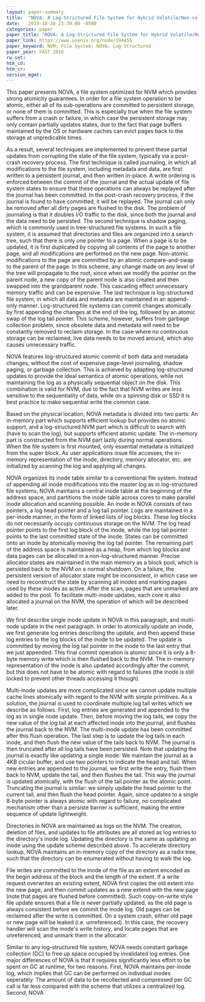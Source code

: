 ```yaml
---
layout: paper-summary
title:  "NOVA: A Log-Strictured File System for Hybrid Volatile/Non-volatile Main Memories"
date:   2019-10-26 23:39:00 -0500
categories: paper
paper_title: "NOVA: A Log-Strictured File System for Hybrid Volatile/Non-volatile Main Memories"
paper_link: https://www.usenix.org/node/194455
paper_keyword: NVM; File System; NOVA; Log-Structured
paper_year: FAST 2016
rw_set: 
htm_cd: 
htm_cr: 
version_mgmt: 
---
```


This paper presents NOVA, a file system optimized for NVM which provides strong atomicity guarantees. In order for a 
file system operation to be atomic, either all of its sub-operations are committed to persistent storage, or none of them is
committed. This is especially true when the file system suffers from a crash or failure, in which case the persistent
storage may only contain partially updates states, due to the fact that page buffers maintained by the OS or hardware 
caches can evict pages back to the storage at unpredicable times.

As a result, several techniques are implemented to prevent these partial updates from corrupting the state of the file 
system, typically via a post-crash recovery process. The first technique is called journaling, in which all modifications
to the file system, including metadata and data, are first written to a persistent journal, and then written in-place.
A write ordering is enforced between the commit of the journal and the actual update of file system states to ensure 
that these operations can always be replayed after the journal has been committed. In the post-crash recovery process, 
if the journal is found to have committed, it will be replayed. The journal can only be removed after all dirty
pages are flushed to the disk. The problem of journaling is that it doubles I/O traffic to the disk, since both the journal
and the data need to be persisted. The second technique is shadow paging, which is commonly used in tree-structured file
systems. In such a file system, it is assumed that directories and files are organized into a search tree, such that there
is only one pointer to a page. When a page is to be updated, it is first duplicated by copying all contents of the 
page to another page, and all modifications are performed on the new page. Non-atomic modifications to the page are
committed by an atomic compare-and-swap to the parent of the page. In this scheme, any change made on any level
of the tree will propagate to the root, since when we modify the pointer on the parent node, a new copy of the parent
node is also created and then swapped into the grandparent node. This cascading effect unnecessary memory traffic and 
can be expensive. The last technique is log-structured file system, in which all data and metadata are maintained in
an append-only manner. Log-structured file systems can commit changes atomically by first appending the changes at the 
end of the log, followed by an atomic swap of the log tail pointer. This scheme, however, suffers from garbage collection
problem, since obsolete data and metadata will need to be constantly removed to reclaim storage. In the case where 
no continuous storage can be reclaimed, live data needs to be moved around, which also causes unnecessary traffic.

NOVA features log-structured atomic commit of both data and metadata changes, without the cost of expensive page-level 
journaling, shadow paging, or garbage collection. This is achieved by adapting log-structured updates to provide the ideal 
semantics of atomic operations, while not maintaining the log as a physically sequential object on the disk. This
combination is valid for NVM, due to the fact that NVM writes are less sensitive to the sequentiality of data, while
on a spinning disk or SSD it is best practice to make sequential write the common case. 

Based on the physical location, NOVA metadata is divided into two parts: An in-memory part which supports efficient 
lookup but provides no atomic support, and a log-structured NVM part which is difficult to search with (have to scan 
the log), but supports efficient atomic update. The in-memory part is constructed from the NVM part lazily during normal
operations. When the file system is first mounted, only essential metadata is initialized from the super block. As 
user applications issue file accesses, the in-memory representation of the inode, directory, memory allocator, etc. are 
initialized by scanning the log and applying all changes.

NOVA organizes its inode table similar to a conventional file system. Instead of appending all inode modifications into
the master log as in log-structured file systems, NOVA maintains a central inode table at the beginning of the address
space, and partitions the inode table across cores to make parallel inode allocation and scanning possible. An inode in
NOVA consists of two pointers, a log head pointer and a log tail pointer. Logs are maintained in a per-inode manner, in
the form of linked lists of log blocks. These log blocks do not necessarily occupy continuous storage on the NVM. The log 
head pointer points to the first log block of the inode, while the log tail pointer points to the last committed state of 
the inode. States can be committed onto an inode by atomically moving the log tail pointer. The remaining part of the 
address space is maintained as a heap, from which log blocks and data pages can be allocated in a non-log-structured manner. 
Precise allocator states are maintained in the main memory as a block pool, which is persisted back to the NVM on a normal 
shutdown. On a failure, the persistent version of allocator state might be inconsistent, in which case we need to reconstruct 
the state by scanning all inodes and marking pages used by these inodes as active. After the scan, pages that are unmarked 
are added to the pool. To facilitate multi-inode updates, each core is also allocated a journal on the NVM, the operation
of which will be described later.

We first describe single inode update in NOVA in this paragraph, and multi-node update in the next paragraph. In order
to atomically update an inode, we first generate log entries describing the update, and then append these log entries to 
the log blocks of the inode to be updated. The update is committed by moving the log tail pointer in the inode to the last
entry that we just appended. This final commit operation is atomic since it is only a 8-byte memory write which is then
flushed back to the NVM. The in-memory representation of the inode is also updated accordingly after the commit, but
this does not have to be atomic with regard to failures (the inode is still locked to prevent other threads accessing it 
though).

Multi-inode updates are more complicated since we cannot update multiple cache lines atomically with regard to the NVM
with simple primitives. As a solution, the journal is used to coordinate multiple log tail writes which we describe 
as follows. First, log entries are generated and appended to the log as in single node update. Then, before moving the 
log tails, we copy the new value of the log tail at each affected inode into the journal, and flushes the journal
back to the NVM. The multi-inode update has been committed after this flush operation. The last step is to update the 
log tails in each inode, and then flush the new value of the tails back to NVM. The journal is then truncated after all
log tails have been persisted. Note that updating the journal is exactly like updating a single inode: We maintain the 
journal as a 4KB cicular buffer, and use two pointers to indicate the head and tail. When new entries are appended to the 
journal, we first write the entry, flush them back to NVM, update the tail, and then flushes the tail. This way the journal 
is updated atomically, with the flush of the tail pointer as the atomic point. Truncating the journal is similar: we simply 
update the head pointer to the current tail, and then flush the head pointer. Again, since updates to a single 8-byte 
pointer is always atomic with regard to failure, no complicated mechanism other than a persiste barrier is sufficient, making
the entire sequence of update lightweight.

Directories in NOVA are maintained as logs on the NVM. The creation, deletion of files, and updates to file attributes are 
all stored as log entries to the directory's inode log. Updating the directory is the same as updating an inode using the 
update scheme described above. To accelerate directory lookup, NOVA maintains an in-memory copy of the directory as a
radix tree, such that the directory can be enumerated without having to walk the log.

File writes are committed to the inode of the file as an extent encoded as the begin address of the block and the 
length of the extent. If a write request overwrites an existing extent, NOVA first copies the old extent into the new
page, and then commit updates as a new extend with the new page (note that pages are flushed before committed). Such 
copy-on-write style file update ensures that a file is never partially updated, as the old page is always consistent 
before we commit the inode log. Old pages can be reclaimed after the write is committed. On a system crash, either old
page or new page will be leaked (i.e. unreferenced). In this case, the recovery handler will scan the inode's write 
history, and locate pages that are unreferenced, and unmark them in the allocator. 

Similar to any log-structured file system, NOVA needs constant garbage collection (GC) to free up space occupied 
by invalidated log entries. One major differences of NOVA is that it requires significantly less effort to be 
spent on GC at runtime, for two reasons. First, NOVA maintains per-inode log, which implies that GC can be performed
on individual inodes seperately. The amount of data to be recollected and compressed per GC call is far less compared
with the scheme that utilizes a centralized log. Second, NOVA 